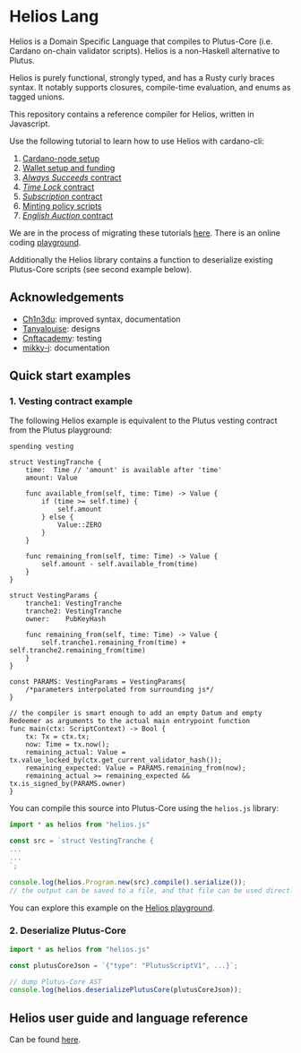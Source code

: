# Helios Lang

Helios is a Domain Specific Language that compiles to Plutus-Core (i.e. Cardano on-chain validator scripts). Helios is a non-Haskell alternative to Plutus.

Helios is purely functional, strongly typed, and has a Rusty curly braces syntax. It notably supports closures, compile-time evaluation, and enums as tagged unions.

This repository contains a reference compiler for Helios, written in Javascript.

Use the following tutorial to learn how to use Helios with cardano-cli:
  1. [Cardano-node setup](doc/tutorial_01-environment_setup.md)
  2. [Wallet setup and funding](doc/tutorial_02-wallet_setup.md)
  3. [*Always Succeeds* contract](doc/tutorial_03-always_succeeds.md)
  4. [*Time Lock* contract](doc/tutorial_04-time_lock.md)
  5. [*Subscription* contract](doc/tutorial_05-subscription_contract.md)
  6. [Minting policy scripts](doc/tutorial_06-minting.md)
  7. [*English Auction* contract](doc/tutorial_07-english_auction.md)

We are in the process of migrating these tutorials [here](https://hyperion-bt.github.io/Helios-Book/).
There is an online coding [playground](http://helios-playground.s3-website.us-east-2.amazonaws.com?share=bd071424ebb752c3bbb2e2e45074c195).

Additionally the Helios library contains a function to deserialize existing Plutus-Core scripts (see second example below).


## Acknowledgements

* [Ch1n3du](https://github.com/Ch1n3du): improved syntax, documentation
* [Tanyalouise](https://github.com/tanthehack): designs
* [Cnftacademy](https://cnftacademy.com/): testing
* [mikky-j](https://github.com/mikky-j): documentation


## Quick start examples

### 1. Vesting contract example
The following Helios example is equivalent to the Plutus vesting contract from the Plutus playground:
```golang
spending vesting

struct VestingTranche {
    time:  Time // 'amount' is available after 'time'
    amount: Value

    func available_from(self, time: Time) -> Value {
        if (time >= self.time) {
            self.amount
        } else {
            Value::ZERO
        }
    }

    func remaining_from(self, time: Time) -> Value {
        self.amount - self.available_from(time)
    }
}

struct VestingParams {
    tranche1: VestingTranche
    tranche2: VestingTranche
    owner:    PubKeyHash

    func remaining_from(self, time: Time) -> Value {
        self.tranche1.remaining_from(time) + self.tranche2.remaining_from(time)
    }
}

const PARAMS: VestingParams = VestingParams{
    /*parameters interpolated from surrounding js*/
}

// the compiler is smart enough to add an empty Datum and empty Redeemer as arguments to the actual main entrypoint function
func main(ctx: ScriptContext) -> Bool {
    tx: Tx = ctx.tx;
    now: Time = tx.now();
    remaining_actual: Value = tx.value_locked_by(ctx.get_current_validator_hash());
    remaining_expected: Value = PARAMS.remaining_from(now);
    remaining_actual >= remaining_expected && tx.is_signed_by(PARAMS.owner)
}
```

You can compile this source into Plutus-Core using the `helios.js` library:
```javascript
import * as helios from "helios.js"

const src = `struct VestingTranche {
...
...
`;

console.log(helios.Program.new(src).compile().serialize());
// the output can be saved to a file, and that file can be used directly by cardano-cli
```

You can explore this example on the [Helios playground](http://helios-playground.s3-website.us-east-2.amazonaws.com/?share=7860030a9fc194f87488ad8273fcadde).

### 2. Deserialize Plutus-Core
```javascript
import * as helios from "helios.js"

const plutusCoreJson = `{"type": "PlutusScriptV1", ...}`;

// dump Plutus-Core AST
console.log(helios.deserializePlutusCore(plutusCoreJson));
```

## Helios user guide and language reference

Can be found [here](https://hyperion-bt.github.io/Helios-Book/).